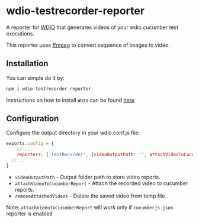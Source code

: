 # wdio-testrecorder-reporter
A reporter for [WDIO](https://webdriver.io/) that generates videos of your wdio cucumber test executions.

This reporter uses [ffmpeg](https://www.ffmpeg.org/) to convert sequence of images to video.
## Installation

You can simple do it by:

```bash
npm i wdio-testrecorder-reporter
```

Instructions on how to install `WDIO` can be found [here](http://webdriver.io/guide/getstarted/install.html)

## Configuration
Configure the output directory in your wdio.conf.js file:

```js
exports.config = {
    // ...
    reporters: ['TestRecorder', {videoOutputPath: '', attachVideoToCucumberReport: false}]
  // ...
}
```

- `videoOutputPath` - Output folder path to store video reports.
- `attachVideoToCucumberReport` - Attach the recorded video to cucumber reports.
- `removeAttachedVideos` - Delete the saved video from temp file

Note:
  `attachVideoToCucumberReport` will work only if `cucumberjs-json` reporter is enabled
